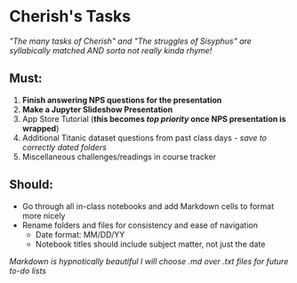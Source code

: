 # Cherish's Tasks
*"The many tasks of Cherish" and "The struggles of Sisyphus" are syllabically matched AND sorta not really kinda rhyme!*

## Must:
1. **Finish answering NPS questions for the presentation**
1. **Make a Jupyter Slideshow Presentation**
1. App Store Tutorial (**this becomes *top priority* once NPS presentation is wrapped**)
1. Additional Titanic dataset questions from past class days - *save to correctly dated folders*
1. Miscellaneous challenges/readings in course tracker

## Should:
* Go through all in-class notebooks and add Markdown cells to format more nicely
* Rename folders and files for consistency and ease of navigation
  * Date format: MM/DD/YY
  * Notebook titles should include subject matter, not just the date 


*Markdown is hypnotically beautiful*
*I will choose .md over .txt files for future to-do lists*
